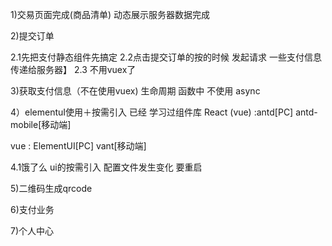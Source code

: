 1)交易页面完成(商品清单)
动态展示服务器数据完成




2)提交订单



2.1先把支付静态组件先搞定
2.2点击提交订单的按的时候  发起请求 一些支付信息传递给服务器】
2.3 不用vuex了 


3)获取支付信息（不在使用vuex)
生命周期 函数中 不使用 async


4）elementuI使用＋按需引入
已经 学习过组件库
React (vue) :antd[PC] antd-mobile[移动端]

vue : ElementUI[PC] vant[移动端]

4.1饿了么 ui的按需引入 配置文件发生变化 要重启




5)二维码生成qrcode


6)支付业务


7)个人中心
